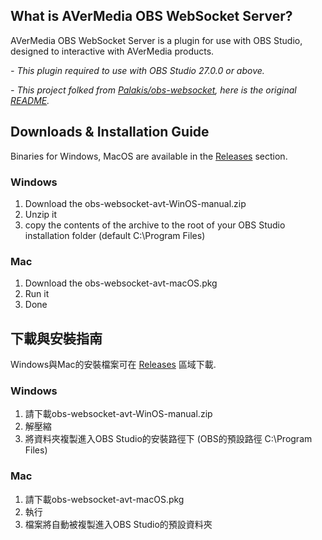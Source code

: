 What is AVerMedia OBS WebSocket Server?
------------
AVerMedia OBS WebSocket Server is a plugin for use with OBS Studio, designed to interactive with AVerMedia products.

*- This plugin required to use with OBS Studio 27.0.0 or above.*

*- This project folked from [Palakis/obs-websocket](https://github.com/Palakis/obs-websocket "Palskis/obs-websocket"), here is the original [README](https://github.com/Palakis/obs-websocket/blob/4.x-current/README.md "README").*

Downloads & Installation Guide
------------
Binaries for Windows, MacOS are available in the [Releases](https://github.com/AVerMedia-Technologies-Inc/obs-websocket/releases "Releases") section.

### Windows
1. Download the obs-websocket-avt-WinOS-manual.zip
2. Unzip it
3. copy the contents of the archive to the root of your OBS Studio installation folder (default C:\Program Files\)

### Mac
1. Download the obs-websocket-avt-macOS.pkg
2. Run it
3. Done

下載與安裝指南
------------
Windows與Mac的安裝檔案可在 [Releases](https://github.com/AVerMedia-Technologies-Inc/obs-websocket/releases "Releases") 區域下載.

### Windows
1. 請下載obs-websocket-avt-WinOS-manual.zip
2. 解壓縮
3. 將資料夾複製進入OBS Studio的安裝路徑下 (OBS的預設路徑 C:\Program Files\)

### Mac
1. 請下載obs-websocket-avt-macOS.pkg
2. 執行
3. 檔案將自動被複製進入OBS Studio的預設資料夾
